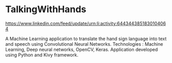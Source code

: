 # TalkingWithHands

https://www.linkedin.com/feed/update/urn:li:activity:6443443851830104064

A Machine Learning application to translate the hand sign language into text and speech using Convolutional Neural Networks.
Technologies : Machine Learning, Deep neural networks, OpenCV, Keras.
Application developed using Python and Kivy framework.
